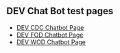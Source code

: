 ## DEV Chat Bot test pages
* [DEV CDC Chatbot Page](/docs/devcdcchatbot.md)
* [DEV FOD Chatbot Page](/docs/devfodchatbot.md)
* [DEV WOD Chatbot Page](/docs/devwodchatbot.md)

